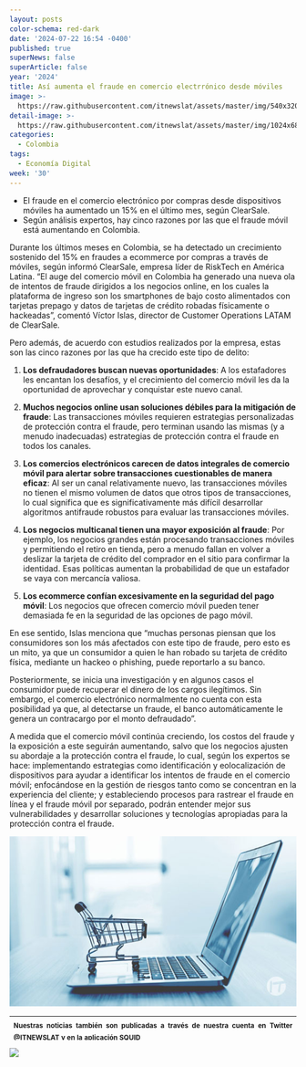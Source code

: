 ```yaml
---
layout: posts
color-schema: red-dark
date: '2024-07-22 16:54 -0400'
published: true
superNews: false
superArticle: false
year: '2024'
title: Así aumenta el fraude en comercio electrrónico desde móviles
image: >-
  https://raw.githubusercontent.com/itnewslat/assets/master/img/540x320/Comercio-Electronico-p.jpg
detail-image: >-
  https://raw.githubusercontent.com/itnewslat/assets/master/img/1024x680/Comercio-Electronico-g.jpg
categories:
  - Colombia
tags:
  - Economía Digital
week: '30'
---
```

- El fraude en el comercio electrónico por compras desde dispositivos móviles ha 
aumentado un 15% en el último mes, según ClearSale.
- Según análisis expertos, hay cinco razones por las que el fraude móvil está aumentando
en Colombia.

Durante los últimos meses en Colombia, se ha detectado un crecimiento sostenido del 15% en fraudes a ecommerce por compras a través de móviles, según informó ClearSale, empresa líder de RiskTech en América Latina. “El auge del comercio móvil en Colombia ha generado una nueva ola de intentos de fraude dirigidos a los negocios online, en los cuales la plataforma de ingreso son los smartphones de bajo costo alimentados con tarjetas prepago y datos de tarjetas de crédito robadas físicamente o hackeadas”, comentó Víctor Islas, director de Customer Operations LATAM de ClearSale.

Pero además, de acuerdo con estudios realizados por la empresa, estas son las cinco razones por las que ha crecido este tipo de delito:

1. **Los defraudadores buscan nuevas oportunidades**: A los estafadores les encantan los desafíos, y el crecimiento del comercio móvil les da la oportunidad de aprovechar y conquistar este nuevo canal.
2. **Muchos negocios online usan soluciones débiles para la mitigación de fraude**: Las transacciones móviles requieren estrategias personalizadas de protección contra el fraude, pero terminan usando las mismas (y a menudo inadecuadas) estrategias de protección contra el fraude en todos los canales.
3. **Los comercios electrónicos carecen de datos integrales de comercio móvil para alertar sobre transacciones cuestionables de manera eficaz**: Al ser un canal relativamente nuevo, las transacciones móviles no tienen el mismo volumen de datos que otros tipos de transacciones, lo cual significa que es significativamente más difícil desarrollar algoritmos antifraude robustos para evaluar las transacciones móviles.

4. **Los negocios multicanal tienen una mayor exposición al fraude**: Por ejemplo, los negocios 
grandes están procesando transacciones móviles y permitiendo el retiro en tienda, pero 
a menudo fallan en volver a deslizar la tarjeta de crédito del comprador en el sitio para 
confirmar la identidad. Esas políticas aumentan la probabilidad de que un estafador se 
vaya con mercancía valiosa.

5. **Los ecommerce confían excesivamente en la seguridad del pago móvil**: Los negocios que 
ofrecen comercio móvil pueden tener demasiada fe en la seguridad de las opciones de 
pago móvil.

En ese sentido, Islas menciona que “muchas personas piensan que los consumidores son los más afectados con este tipo de fraude, pero esto es un mito, ya que un consumidor a quien le han robado su tarjeta de crédito física, mediante un hackeo o phishing, puede reportarlo a su banco. 

Posteriormente, se inicia una investigación y en algunos casos el consumidor puede recuperar el dinero de los cargos ilegítimos. Sin embargo, el comercio electrónico normalmente no cuenta con esta posibilidad ya que, al detectarse un fraude, el banco automáticamente le genera un contracargo por el monto defraudado”.

A medida que el comercio móvil continúa creciendo, los costos del fraude y la exposición a este 
seguirán aumentando, salvo que los negocios ajusten su abordaje a la protección contra el fraude, lo cual, según los expertos se hace: implementando estrategias como identificación y eolocalización de dispositivos para ayudar a identificar los intentos de fraude en el comercio móvil; enfocándose en la gestión de riesgos tanto como se concentran en la experiencia del cliente; y estableciendo procesos para rastrear el fraude en línea y el fraude móvil por separado, podrán entender mejor sus vulnerabilidades y desarrollar soluciones y tecnologías apropiadas para la protección contra el fraude.

![](https://raw.githubusercontent.com/itnewslat/assets/master/img/540x320/Comercio-Electronico-p.jpg)

<table style="height: 42px;" width="569">
<tbody>
<tr>
<td style="text-align: justify;"><sub><strong>Nuestras noticias también son publicadas a través de nuestra cuenta en Twitter <a href="https://twitter.com/itnewslat?lang=es">@ITNEWSLAT</a> y en la aplicación <a href="https://squidapp.co/en/">SQUID</a></strong></sub></td>
</tr>
</tbody>
</table>

<img src="https://tracker.metricool.com/c3po.jpg?hash=56f88a41e39ab42c063cc51676587a04"/>